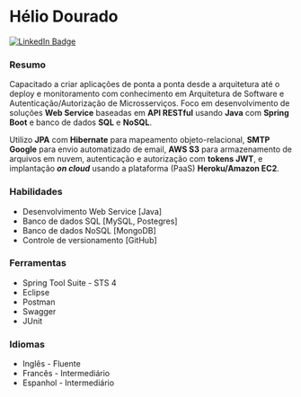 <!--

**heliohdd/heliohdd** is a ✨ _special_ ✨ repository because its `README.md` (this file) appears on your GitHub profile.

Here are some ideas to get you started:

- 🔭 I’m currently working on ...
- 🌱 I’m currently learning ...
- 👯 I’m looking to collaborate on ...
- 🤔 I’m looking for help with ...
- 💬 Ask me about ...
- 📫 How to reach me: ...
- 😄 Pronouns: ...
- ⚡ Fun fact: ...

          - 👯 I’m looking to collaborate on ...
          - 🤔 I’m looking for help with ...
          - 💬 Ask me about ...
          - 📫 How to reach me: ...

          - ⚡ Fun fact: ...

-->

# Hélio Dourado <!--:man_technologist:-->

[![LinkedIn Badge](https://img.shields.io/badge/-LinkedIn-blue?style=flat-square&logo=Linkedin&logoColor=white&link=https://www.linkedin.com/in/heliohdd/)](https://www.linkedin.com/in/heliohdd/)
### Resumo
Capacitado a criar aplicações de ponta a ponta desde a arquitetura até o deploy e monitoramento com conhecimento em Arquitetura de Software e Autenticação/Autorização de Microsserviços. Foco em desenvolvimento de soluções **Web Service** baseadas em **API RESTful** usando **Java** com **Spring Boot** e banco de dados **SQL** e **NoSQL**.

Utilizo **JPA** com **Hibernate** para mapeamento objeto-relacional, **SMTP Google** para envio automatizado de email, **AWS S3** para armazenamento de arquivos em nuvem, autenticação e autorização com **tokens JWT**, e implantação ***on cloud*** usando a plataforma (PaaS) **Heroku/Amazon EC2**.

### Habilidades
- Desenvolvimento Web Service [Java]
- Banco de dados SQL [MySQL, Postegres]
- Banco de dados NoSQL [MongoDB]
- Controle de versionamento [GitHub]
### Ferramentas
- Spring Tool Suite - STS 4
- Eclipse
- Postman
- Swagger
- JUnit
### Idiomas
- Inglês - Fluente
- Francês - Intermediário
- Espanhol - Intermediário
